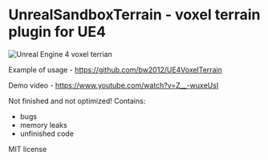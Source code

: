 # UnrealSandboxTerrain - voxel terrain plugin for UE4

![Unreal Engine 4 voxel terrian](http://media.indiedb.com/images/games/1/51/50197/ezgif.com-video-to-gif_2.gif)

Example of usage - https://github.com/bw2012/UE4VoxelTerrain

Demo video - https://www.youtube.com/watch?v=Z__-wuxeUsI  

Not finished and not optimized!
Contains:
* bugs
* memory leaks
* unfinished code
 
MIT license

